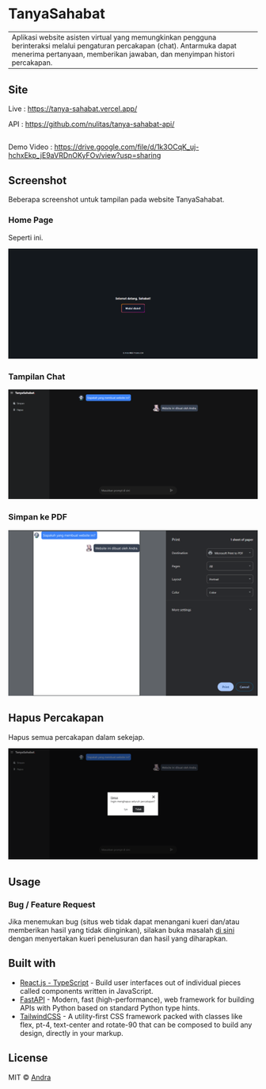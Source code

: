 # TanyaSahabat

<table>
<tr>
<td>
Aplikasi website asisten virtual yang memungkinkan pengguna berinteraksi melalui pengaturan percakapan (chat). Antarmuka dapat menerima pertanyaan, memberikan jawaban, dan menyimpan histori percakapan.
</td>
</tr>
</table>

## Site

Live : https://tanya-sahabat.vercel.app/

API : https://github.com/nulitas/tanya-sahabat-api/

##

Demo Video : https://drive.google.com/file/d/1k3OCqK_uj-hchxEkp_jE9aVRDnOKyFOv/view?usp=sharing

## Screenshot

Beberapa screenshot untuk tampilan pada website TanyaSahabat.

### Home Page

Seperti ini.

![](https://raw.githubusercontent.com/nulitas/tanya-sahabat/main/public/screenshots/home.png)

### Tampilan Chat

![](https://raw.githubusercontent.com/nulitas/tanya-sahabat/main/public/screenshots/chat.png)

### Simpan ke PDF

![](https://raw.githubusercontent.com/nulitas/tanya-sahabat/main/public/screenshots/simpan.png)

## Hapus Percakapan

Hapus semua percakapan dalam sekejap.

![](https://raw.githubusercontent.com/nulitas/tanya-sahabat/main/public/screenshots/hapus.png)

## Usage

### Bug / Feature Request

Jika menemukan bug (situs web tidak dapat menangani kueri dan/atau memberikan hasil yang tidak diinginkan), silakan buka masalah [di sini](https://github.com/nulitas/tanya-sahabat/issues/new) dengan menyertakan kueri penelusuran dan hasil yang diharapkan.

## Built with

- [React.js - TypeScript](https://react.dev/) - Build user interfaces out of individual pieces called components written in JavaScript.
- [FastAPI](https://fastapi.tiangolo.com/) - Modern, fast (high-performance), web framework for building APIs with Python based on standard Python type hints.
- [TailwindCSS](https://tailwindcss.com/) - A utility-first CSS framework packed with classes like flex, pt-4, text-center and rotate-90 that can be composed to build any design, directly in your markup.

## License

MIT © [Andra ](https://github.com/nulitas)
